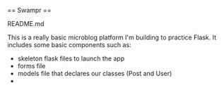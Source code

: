 == Swampr ==

README.md

This is a really basic microblog platform I'm building to practice Flask.
It includes some basic components such as:

- skeleton flask files to launch the app
- forms file
- models file that declares our classes (Post and User)
-  